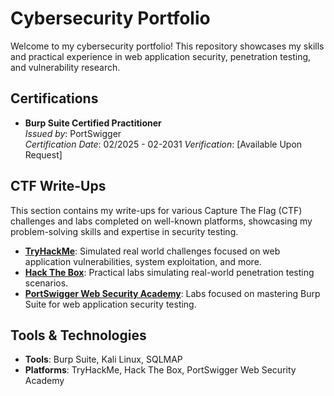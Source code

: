 # Cybersecurity Portfolio

Welcome to my cybersecurity portfolio! This repository showcases my skills and practical experience in web application security, penetration testing, and vulnerability research.

## Certifications
- **Burp Suite Certified Practitioner**  
  *Issued by*: PortSwigger  
  *Certification Date*: 02/2025 - 02-2031
  *Verification*: [Available Upon Request]

## CTF Write-Ups
This section contains my write-ups for various Capture The Flag (CTF) challenges and labs completed on well-known platforms, showcasing my problem-solving skills and expertise in security testing.

- **[TryHackMe](./CTF/TryHackMe)**: Simulated real world challenges focused on web application vulnerabilities, system exploitation, and more.
- **[Hack The Box](./CTF/HackTheBox)**: Practical labs simulating real-world penetration testing scenarios.
- **[PortSwigger Web Security Academy](./CTF/PortSwigger)**: Labs focused on mastering Burp Suite for web application security testing.

## Tools & Technologies
- **Tools**: Burp Suite, Kali Linux, SQLMAP
- **Platforms**: TryHackMe, Hack The Box, PortSwigger Web Security Academy
